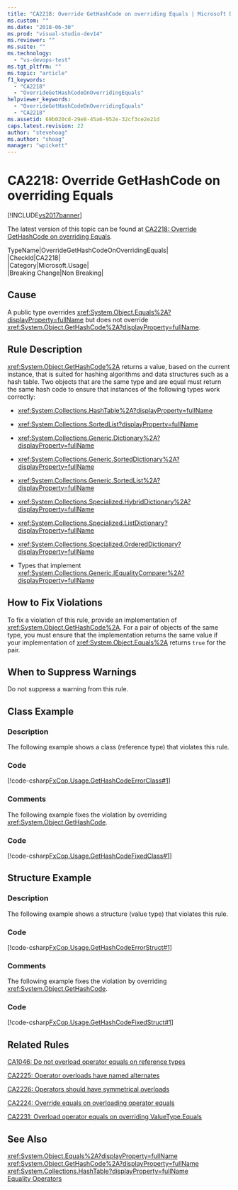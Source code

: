 ```yaml
---
title: "CA2218: Override GetHashCode on overriding Equals | Microsoft Docs"
ms.custom: ""
ms.date: "2018-06-30"
ms.prod: "visual-studio-dev14"
ms.reviewer: ""
ms.suite: ""
ms.technology: 
  - "vs-devops-test"
ms.tgt_pltfrm: ""
ms.topic: "article"
f1_keywords: 
  - "CA2218"
  - "OverrideGetHashCodeOnOverridingEquals"
helpviewer_keywords: 
  - "OverrideGetHashCodeOnOverridingEquals"
  - "CA2218"
ms.assetid: 69b020cd-29e8-45a6-952e-32cf3ce2e21d
caps.latest.revision: 22
author: "stevehoag"
ms.author: "shoag"
manager: "wpickett"
---
```

# CA2218: Override GetHashCode on overriding Equals
[!INCLUDE[vs2017banner](../includes/vs2017banner.md)]

The latest version of this topic can be found at [CA2218: Override GetHashCode on overriding Equals](https://docs.microsoft.com/visualstudio/code-quality/ca2218-override-gethashcode-on-overriding-equals).  
  
TypeName|OverrideGetHashCodeOnOverridingEquals|  
|CheckId|CA2218|  
|Category|Microsoft.Usage|  
|Breaking Change|Non Breaking|  
  
## Cause  
 A public type overrides <xref:System.Object.Equals%2A?displayProperty=fullName> but does not override <xref:System.Object.GetHashCode%2A?displayProperty=fullName>.  
  
## Rule Description  
 <xref:System.Object.GetHashCode%2A> returns a value, based on the current instance, that is suited for hashing algorithms and data structures such as a hash table. Two objects that are the same type and are equal must return the same hash code to ensure that instances of the following types work correctly:  
  
-   <xref:System.Collections.HashTable%2A?displayProperty=fullName>  
  
-   <xref:System.Collections.SortedList?displayProperty=fullName>  
  
-   <xref:System.Collections.Generic.Dictionary%2A?displayProperty=fullName>  
  
-   <xref:System.Collections.Generic.SortedDictionary%2A?displayProperty=fullName>  
  
-   <xref:System.Collections.Generic.SortedList%2A?displayProperty=fullName>  
  
-   <xref:System.Collections.Specialized.HybridDictionary%2A?displayProperty=fullName>  
  
-   <xref:System.Collections.Specialized.ListDictionary?displayProperty=fullName>  
  
-   <xref:System.Collections.Specialized.OrderedDictionary?displayProperty=fullName>  
  
-   Types that implement <xref:System.Collections.Generic.IEqualityComparer%2A?displayProperty=fullName>  
  
## How to Fix Violations  
 To fix a violation of this rule, provide an implementation of <xref:System.Object.GetHashCode%2A>. For a pair of objects of the same type, you must ensure that the implementation returns the same value if your implementation of <xref:System.Object.Equals%2A> returns `true` for the pair.  
  
## When to Suppress Warnings  
 Do not suppress a warning from this rule.  
  
## Class Example  
  
### Description  
 The following example shows a class (reference type) that violates this rule.  
  
### Code  
 [!code-csharp[FxCop.Usage.GetHashCodeErrorClass#1](../snippets/csharp/VS_Snippets_CodeAnalysis/FxCop.Usage.GetHashCodeErrorClass/cs/FxCop.Usage.GetHashCodeErrorClass.cs#1)]  
  
### Comments  
 The following example fixes the violation by overriding <xref:System.Object.GetHashCode>.  
  
### Code  
 [!code-csharp[FxCop.Usage.GetHashCodeFixedClass#1](../snippets/csharp/VS_Snippets_CodeAnalysis/FxCop.Usage.GetHashCodeFixedClass/cs/FxCop.Usage.GetHashCodeFixedClass.cs#1)]  
  
## Structure Example  
  
### Description  
 The following example shows a structure (value type) that violates this rule.  
  
### Code  
 [!code-csharp[FxCop.Usage.GetHashCodeErrorStruct#1](../snippets/csharp/VS_Snippets_CodeAnalysis/FxCop.Usage.GetHashCodeErrorStruct/cs/FxCop.Usage.GetHashCodeErrorStruct.cs#1)]  
  
### Comments  
 The following example fixes the violation by overriding <xref:System.Object.GetHashCode>.  
  
### Code  
 [!code-csharp[FxCop.Usage.GetHashCodeFixedStruct#1](../snippets/csharp/VS_Snippets_CodeAnalysis/FxCop.Usage.GetHashCodeFixedStruct/cs/FxCop.Usage.GetHashCodeFixedStruct.cs#1)]  
  
## Related Rules  
 [CA1046: Do not overload operator equals on reference types](../code-quality/ca1046-do-not-overload-operator-equals-on-reference-types.md)  
  
 [CA2225: Operator overloads have named alternates](../code-quality/ca2225-operator-overloads-have-named-alternates.md)  
  
 [CA2226: Operators should have symmetrical overloads](../code-quality/ca2226-operators-should-have-symmetrical-overloads.md)  
  
 [CA2224: Override equals on overloading operator equals](../code-quality/ca2224-override-equals-on-overloading-operator-equals.md)  
  
 [CA2231: Overload operator equals on overriding ValueType.Equals](../code-quality/ca2231-overload-operator-equals-on-overriding-valuetype-equals.md)  
  
## See Also  
 <xref:System.Object.Equals%2A?displayProperty=fullName>   
 <xref:System.Object.GetHashCode%2A?displayProperty=fullName>   
 <xref:System.Collections.HashTable?displayProperty=fullName>   
 [Equality Operators](http://msdn.microsoft.com/library/bc496a91-fefb-4ce0-ab4c-61f09964119a)



